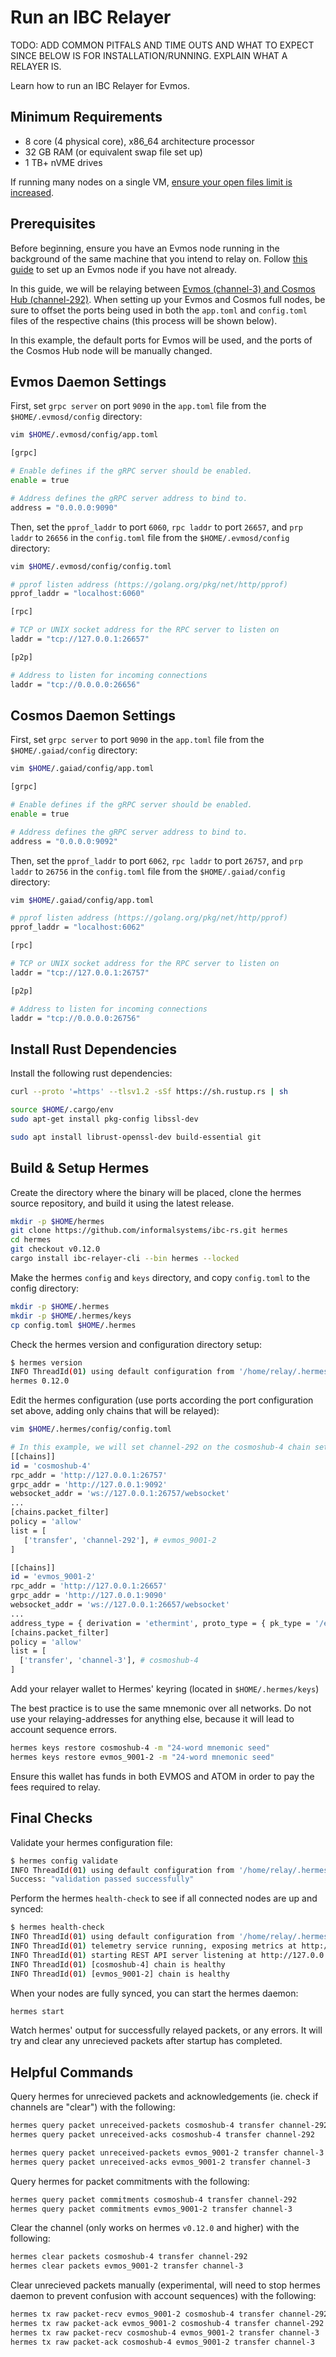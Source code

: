 # Run an IBC Relayer

TODO: ADD COMMON PITFALS AND TIME OUTS AND WHAT TO EXPECT SINCE BELOW IS FOR INSTALLATION/RUNNING. EXPLAIN WHAT A RELAYER IS.

Learn how to run an IBC Relayer for Evmos. 

## Minimum Requirements

- 8 core (4 physical core), x86_64 architecture processor
- 32 GB RAM (or equivalent swap file set up)
- 1 TB+ nVME drives

If running many nodes on a single VM, [ensure your open files limit is increased](https://tecadmin.net/increase-open-files-limit-ubuntu/).

## Prerequisites
<!-- textlint-disable -->
Before beginning, ensure you have an Evmos node running in the background of the same machine that you intend to relay on. Follow [this guide](../develop/build-a-dApp/run-a-node/run-a-node) to set up an Evmos node if you have not already.
<!-- textlint-enable -->

In this guide, we will be relaying between [Evmos (channel-3) and Cosmos Hub (channel-292)](https://www.mintscan.io/evmos/relayers). When setting up your Evmos and Cosmos full nodes, be sure to offset the ports being used in both the `app.toml` and `config.toml` files of the respective chains (this process will be shown below).

<!-- textlint-disable -->
In this example, the default ports for Evmos will be used, and the ports of the Cosmos Hub node will be manually changed.
<!-- textlint-enable -->

## Evmos Daemon Settings

First, set `grpc server` on port `9090` in the `app.toml` file from the `$HOME/.evmosd/config` directory:

```bash
vim $HOME/.evmosd/config/app.toml
```

```bash
[grpc]

# Enable defines if the gRPC server should be enabled.
enable = true

# Address defines the gRPC server address to bind to.
address = "0.0.0.0:9090"
```

Then, set the `pprof_laddr` to port `6060`, `rpc laddr` to port `26657`, and `prp laddr` to `26656` in the `config.toml` file from the `$HOME/.evmosd/config` directory:

```bash
vim $HOME/.evmosd/config/config.toml
```

```bash
# pprof listen address (https://golang.org/pkg/net/http/pprof)
pprof_laddr = "localhost:6060"
```

```bash
[rpc]

# TCP or UNIX socket address for the RPC server to listen on
laddr = "tcp://127.0.0.1:26657"
```

```bash
[p2p]

# Address to listen for incoming connections
laddr = "tcp://0.0.0.0:26656"
```

## Cosmos Daemon Settings

First, set `grpc server` to port `9090` in the `app.toml` file from the `$HOME/.gaiad/config` directory:

```bash
vim $HOME/.gaiad/config/app.toml
```

```bash
[grpc]

# Enable defines if the gRPC server should be enabled.
enable = true

# Address defines the gRPC server address to bind to.
address = "0.0.0.0:9092"
```

Then, set the `pprof_laddr` to port `6062`, `rpc laddr` to port `26757`, and `prp laddr` to `26756` in the `config.toml` file from the `$HOME/.gaiad/config` directory:

```bash
vim $HOME/.gaiad/config/app.toml
```

```bash
# pprof listen address (https://golang.org/pkg/net/http/pprof)
pprof_laddr = "localhost:6062"
```

```bash
[rpc]

# TCP or UNIX socket address for the RPC server to listen on
laddr = "tcp://127.0.0.1:26757"
```

```bash
[p2p]

# Address to listen for incoming connections
laddr = "tcp://0.0.0.0:26756"
```

## Install Rust Dependencies

Install the following rust dependencies:

```bash
curl --proto '=https' --tlsv1.2 -sSf https://sh.rustup.rs | sh
```

```bash
source $HOME/.cargo/env
sudo apt-get install pkg-config libssl-dev
```

```bash
sudo apt install librust-openssl-dev build-essential git
```

## Build & Setup Hermes

Create the directory where the binary will be placed, clone the hermes source repository, and build it using the latest release.

```bash
mkdir -p $HOME/hermes
git clone https://github.com/informalsystems/ibc-rs.git hermes
cd hermes
git checkout v0.12.0
cargo install ibc-relayer-cli --bin hermes --locked
```

Make the hermes `config` and `keys` directory, and copy `config.toml` to the config directory:

```bash
mkdir -p $HOME/.hermes
mkdir -p $HOME/.hermes/keys
cp config.toml $HOME/.hermes
```

Check the hermes version and configuration directory setup:

```bash
$ hermes version
INFO ThreadId(01) using default configuration from '/home/relay/.hermes/config.toml'
hermes 0.12.0
```

Edit the hermes configuration (use ports according the port configuration set above, adding only chains that will be relayed):

```bash
vim $HOME/.hermes/config/config.toml
```

```bash
# In this example, we will set channel-292 on the cosmoshub-4 chain settings and channel-3 on the evmos_9001-2 chain settings:
[[chains]]
id = 'cosmoshub-4'
rpc_addr = 'http://127.0.0.1:26757'
grpc_addr = 'http://127.0.0.1:9092'
websocket_addr = 'ws://127.0.0.1:26757/websocket'
...
[chains.packet_filter]
policy = 'allow'
list = [
   ['transfer', 'channel-292'], # evmos_9001-2
]

[[chains]]
id = 'evmos_9001-2'
rpc_addr = 'http://127.0.0.1:26657'
grpc_addr = 'http://127.0.0.1:9090'
websocket_addr = 'ws://127.0.0.1:26657/websocket'
...
address_type = { derivation = 'ethermint', proto_type = { pk_type = '/ethermint.crypto.v1.ethsecp256k1.PubKey' } }
[chains.packet_filter]
policy = 'allow'
list = [
  ['transfer', 'channel-3'], # cosmoshub-4
]
```

Add your relayer wallet to Hermes' keyring (located in `$HOME/.hermes/keys`)

The best practice is to use the same mnemonic over all networks. Do not use your relaying-addresses for anything else, because it will lead to account sequence errors.

```bash
hermes keys restore cosmoshub-4 -m "24-word mnemonic seed"
hermes keys restore evmos_9001-2 -m "24-word mnemonic seed"
```

Ensure this wallet has funds in both EVMOS and ATOM in order to pay the fees required to relay.

## Final Checks

Validate your hermes configuration file:

```bash
$ hermes config validate
INFO ThreadId(01) using default configuration from '/home/relay/.hermes/config.toml'
Success: "validation passed successfully"
```

Perform the hermes `health-check` to see if all connected nodes are up and synced:

```bash
$ hermes health-check
INFO ThreadId(01) using default configuration from '/home/relay/.hermes/config.toml'
INFO ThreadId(01) telemetry service running, exposing metrics at http://0.0.0.0:3001/metrics
INFO ThreadId(01) starting REST API server listening at http://127.0.0.1:3000
INFO ThreadId(01) [cosmoshub-4] chain is healthy
INFO ThreadId(01) [evmos_9001-2] chain is healthy
```

When your nodes are fully synced, you can start the hermes daemon:

```bash
hermes start
```

Watch hermes' output for successfully relayed packets, or any errors. It will try and clear any unrecieved packets after startup has completed.

## Helpful Commands

Query hermes for unrecieved packets and acknowledgements (ie. check if channels are "clear") with the following:

```bash
hermes query packet unreceived-packets cosmoshub-4 transfer channel-292
hermes query packet unreceived-acks cosmoshub-4 transfer channel-292
```

```bash
hermes query packet unreceived-packets evmos_9001-2 transfer channel-3
hermes query packet unreceived-acks evmos_9001-2 transfer channel-3
```

Query hermes for packet commitments with the following:

```bash
hermes query packet commitments cosmoshub-4 transfer channel-292
hermes query packet commitments evmos_9001-2 transfer channel-3
```

Clear the channel (only works on hermes `v0.12.0` and higher) with the following:

```bash
hermes clear packets cosmoshub-4 transfer channel-292
hermes clear packets evmos_9001-2 transfer channel-3
```

Clear unrecieved packets manually (experimental, will need to stop hermes daemon to prevent confusion with account sequences) with the following:

```bash
hermes tx raw packet-recv evmos_9001-2 cosmoshub-4 transfer channel-292
hermes tx raw packet-ack evmos_9001-2 cosmoshub-4 transfer channel-292
hermes tx raw packet-recv cosmoshub-4 evmos_9001-2 transfer channel-3
hermes tx raw packet-ack cosmoshub-4 evmos_9001-2 transfer channel-3
```